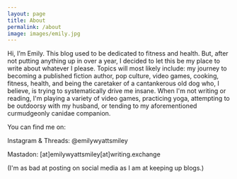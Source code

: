 ```yaml
---
layout: page
title: About
permalink: /about
image: images/emily.jpg
---
```


Hi, I’m Emily. This blog used to be dedicated to fitness and health. But, after not putting anything up in over a year, I decided to let this be my place to write about whatever I please. Topics will most likely include: my journey to becoming a published fiction author, pop culture, video games, cooking, fitness, health, and being the caretaker of a cantankerous old dog who, I believe, is trying to systematically drive me insane. When I'm not writing or reading, I'm playing a variety of video games, practicing yoga, attempting to be outdoorsy with my husband, or tending to my aforementioned curmudgeonly canidae companion.

You can find me on:

Instagram & Threads: @emilywyattsmiley

Mastadon: \[at]emilywyattsmiley\[at]writing.exchange

(I'm as bad at posting on social media as I am at keeping up blogs.)





